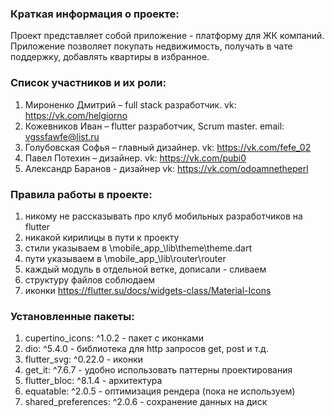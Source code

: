 ### Краткая информация о проекте:
  Проект представляет собой приложение - платформу для ЖК компаний.
  Приложение позволяет покупать недвижимость, получать в чате поддержку,
  добавлять квартиры в избранное.

### Список участников и их роли:
  1.	Мироненко Дмитрий – full stack разработчик. vk: https://vk.com/helgiorno
  2.	Кожевников Иван – flutter разработчик, Scrum master. email: vgssfawfe@list.ru
  3.	Голубовская Софья – главный дизайнер. vk: https://vk.com/fefe_02
  4.	Павел Потехин – дизайнер. vk: https://vk.com/pubi0
  5.    Александр Баранов - дизайнер vk: https://vk.com/odoamnetheperl

### Правила работы в проекте:
  1. никому не рассказывать про клуб мобильных разработчиков на flutter
  2. никакой кирилицы в пути к проекту
  3. стили указываем в \mobile_app_\lib\theme\theme.dart
  4. пути указываем в \mobile_app_\lib\router\router
  5. каждый модуль в отдельной ветке, дописали - сливаем
  6. структуру файлов соблюдаем
  7. иконки https://flutter.su/docs/widgets-class/Material-Icons

### Установленные пакеты:
1. cupertino_icons: ^1.0.2 - пакет с иконками
2. dio: ^5.4.0 - библиотека для http запросов get, post и т.д.
3. flutter_svg: ^0.22.0 - иконки
4. get_it: ^7.6.7 - удобно использовать паттерны проектирования
5. flutter_bloc: ^8.1.4 - архитектура
6. equatable: ^2.0.5 - оптимизация рендера (пока не используем)
7. shared_preferences: ^2.0.6 - сохранение данных на диск
